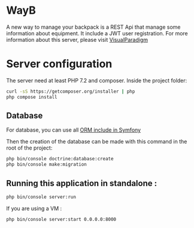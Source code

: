 # WayB
A new way to manage your backpack is a REST Api that manage some information about equipment. 
It include a JWT user registration. For more information about this server, please visit [VisualParadigm](https://online.visual-paradigm.com) 

# Server configuration

The server need at least PHP 7.2 and composer.
Inside the project folder:
 
```bash
curl -sS https://getcomposer.org/installer | php
php compose install
```

## Database 

For database, you can use all [ORM include in Symfony](https://symfony.com/doc/current/doctrine.html#configuring-the-database) 

Then the creation of the database can be made with this command in the root of the project:

```bash
php bin/console doctrine:database:create
php bin/console make:migration
```

## Running this application in standalone :

```bash
php bin/console server:run
```

If you are using a VM :
```bash
php bin/console server:start 0.0.0.0:8000
```
